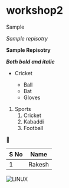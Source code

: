 # workshop2
Sample 

*Sample repisotry*

**Sample Repisotry**

***Both bold and italic***

* Cricket 

  * Ball
  * Bat
  * Gloves
  
1.  Sports
    1.  Cricket
    2.  Kabaddi
    3.  Football

 🥇

S No|Name
-|-
1|Rakesh



![LINUX](https://www.onlogic.com/company/io-hub/wp-content/uploads/2009/01/Read-only-Linux.jpg)

